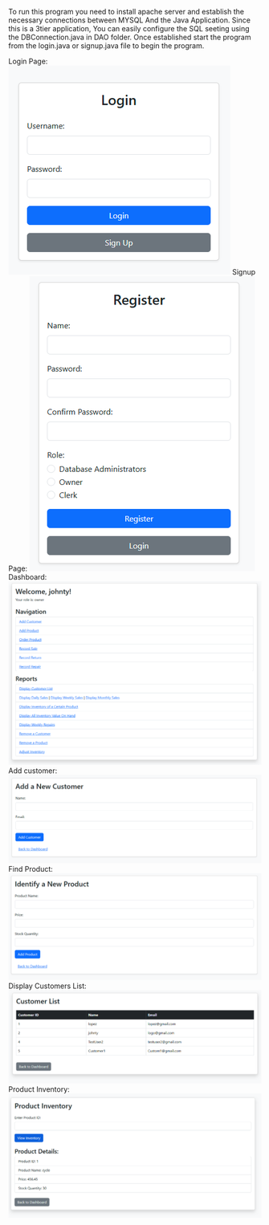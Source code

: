 To run this program you need to install apache server and establish the necessary connections between MYSQL And the Java Application. Since this is a 3tier application, You can easily configure the SQL seeting using the DBConnection.java in DAO folder. Once established start the program from the login.java or signup.java file to begin the program.

Login Page:
![image alt](https://github.com/Chanchal896/Bicycle-Shop/blob/f1ab58bc4535b1c3fdc791024a6c33e785abc019/Screenshot%202025-05-15%20145352.png)
Signup Page:
![image alt](https://github.com/Chanchal896/Bicycle-Shop/blob/f1ab58bc4535b1c3fdc791024a6c33e785abc019/Screenshot%202025-05-15%20145302.png)
Dashboard:
![image alt](https://github.com/Chanchal896/Bicycle-Shop/blob/f1ab58bc4535b1c3fdc791024a6c33e785abc019/Screenshot%202025-05-15%20145412.png)
Add customer:
![image alt](https://github.com/Chanchal896/Bicycle-Shop/blob/f1ab58bc4535b1c3fdc791024a6c33e785abc019/Screenshot%202025-05-15%20145431.png)
Find Product:
![image alt](https://github.com/Chanchal896/Bicycle-Shop/blob/f1ab58bc4535b1c3fdc791024a6c33e785abc019/Screenshot%202025-05-15%20145448.png)
Display Customers List:
![image alt](https://github.com/Chanchal896/Bicycle-Shop/blob/f1ab58bc4535b1c3fdc791024a6c33e785abc019/Screenshot%202025-05-15%20145600.png)
Product Inventory:
![image alt](https://github.com/Chanchal896/Bicycle-Shop/blob/f1ab58bc4535b1c3fdc791024a6c33e785abc019/Screenshot%202025-05-15%20145627.png)
